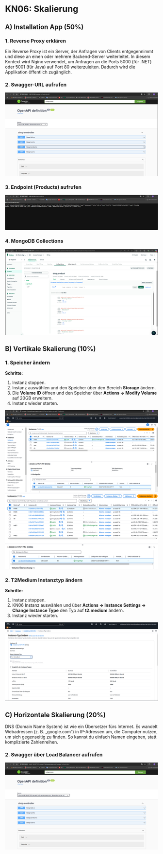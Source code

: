 # KN06: Skalierung

## A) Installation App (50%)

### 1. Reverse Proxy erklären
Ein Reverse Proxy ist ein Server, der Anfragen von Clients entgegennimmt und diese an einen oder mehrere Backend-Server weiterleitet. In diesem Kontext wird Nginx verwendet, um Anfragen an die Ports 5000 (für .NET) oder 5001 (für Java) auf Port 80 weiterzuleiten. Dadurch wird die Applikation öffentlich zugänglich.

### 2. Swagger-URL aufrufen
![Swagger-Aufruf](../Images/KN06/swagger.png)

### 3. Endpoint (Products) aufrufen
![Endpoint Products](../Images/KN06/products.png)

### 4. MongoDB Collections
![MongoDB Collection](../Images/KN06/mongodb.png)

## B) Vertikale Skalierung (10%)

### 1. Speicher ändern
**Schritte:**
1. Instanz stoppen.
2. Instanz auswählen und den Speicher über den Bereich **Storage** ändern.
3. Die **Volume ID** öffnen und den Speicher über **Actions → Modify Volume** auf 20GB erweitern.
4. Instanz wieder starten.

![Vorher Speicher](../Images/KN06/storageBefore.png)
![Nachher Speicher](../Images/KN06/storageAfter.png)

### 2. T2Medium Instanztyp ändern
**Schritte:**
1. Instanz stoppen.
2. KN06 Instanz auswählen und über **Actions → Instance Settings → Change Instance Type** den Typ auf **t2.medium** ändern.
3. Instanz wieder starten.

![Instanztyp](../Images/KN06/t2.medium.png)

## C) Horizontale Skalierung (20%)
DNS (Domain Name System) ist wie ein Übersetzer fürs Internet. Es wandelt Webadressen (z. B. „google.com“) in IP-Adressen um, die Computer nutzen, um sich gegenseitig zu finden. So kannst du einfach Namen eingeben, statt komplizierte Zahlenreihen.

### 2. Swagger über Load Balancer aufrufen
![Swagger mit Load Balancer](../Images/KN06/loadBalancer.png)



